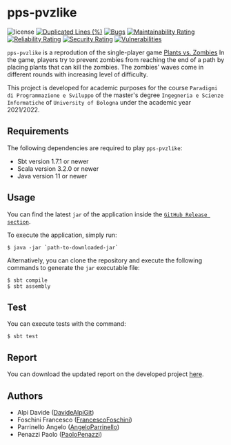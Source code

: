 # pps-pvzlike

![license](https://img.shields.io/github/license/PaoloPenazzi/pps-pvzlike)
[![Duplicated Lines (%)](https://sonarcloud.io/api/project_badges/measure?project=PaoloPenazzi_pps-pvzlike&metric=duplicated_lines_density)](https://sonarcloud.io/dashboard?id=PaoloPenazzi_pps-pvzlike)
[![Bugs](https://sonarcloud.io/api/project_badges/measure?project=PaoloPenazzi_pps-pvzlike&metric=bugs)](https://sonarcloud.io/dashboard?id=PaoloPenazzi_pps-pvzlike)
[![Maintainability Rating](https://sonarcloud.io/api/project_badges/measure?project=PaoloPenazzi_pps-pvzlike&metric=sqale_rating)](https://sonarcloud.io/dashboard?id=PaoloPenazzi_pps-pvzlike)
[![Reliability Rating](https://sonarcloud.io/api/project_badges/measure?project=PaoloPenazzi_pps-pvzlike&metric=reliability_rating)](https://sonarcloud.io/dashboard?id=PaoloPenazzi_pps-pvzlike)
[![Security Rating](https://sonarcloud.io/api/project_badges/measure?project=PaoloPenazzi_pps-pvzlike&metric=security_rating)](https://sonarcloud.io/dashboard?id=PaoloPenazzi_pps-pvzlike)
[![Vulnerabilities](https://sonarcloud.io/api/project_badges/measure?project=PaoloPenazzi_pps-pvzlike&metric=vulnerabilities)](https://sonarcloud.io/dashboard?id=PaoloPenazzi_pps-pvzlike)

`pps-pvzlike` is a reprodution of the single-player game [Plants vs. Zombies](https://www.ea.com/it-it/games/plants-vs-zombies/plants-vs-zombies)
In the game, players try to prevent zombies from reaching the end of a path by placing plants that can kill the zombies. The zombies' waves come in different rounds with increasing level of difficulty.

This project is developed for academic purposes for the course `Paradigmi di Programmazione e Sviluppo` of the master's degree `Ingegneria e Scienze Informatiche` of `University of Bologna` under the academic year 2021/2022.

## Requirements
The following dependencies are required to play `pps-pvzlike`:
- Sbt version 1.7.1 or newer
- Scala version 3.2.0 or newer
- Java version 11 or newer

## Usage

You can find the latest `jar` of the application inside the [`GitHub Release section`](https://github.com/PaoloPenazzi/pps-pvzlike/releases).

To execute the application, simply run:

```
$ java -jar `path-to-downloaded-jar`
```

Alternatively, you can clone the repository and execute the following commands to generate the `jar` executable file:

```
$ sbt compile
$ sbt assembly
```

## Test

You can execute tests with the command:

```
$ sbt test
```
## Report
You can download the updated report on the developed project [here](https://github.com/PaoloPenazzi/pps-pvzlike/releases/tag/0.4.0). 

## Authors
- Alpi Davide ([DavideAlpiGit](https://github.com/DavideAlpiGit))
- Foschini Francesco ([FrancescoFoschini](https://github.com/))
- Parrinello Angelo ([AngeloParrinello](https://github.com/AngeloParrinello))
- Penazzi Paolo ([PaoloPenazzi](https://github.com/PaoloPenazzi))

